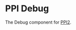 PPI Debug
=========

[@ppi]: http://ppi.io/  "PPI Framework - The PHP Meta Framework"

The Debug component for [PPI2][@ppi].